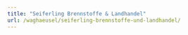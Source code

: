 ```yaml
---
title: "Seiferling Brennstoffe & Landhandel"
url: /waghaeusel/seiferling-brennstoffe-und-landhandel/
---
```

